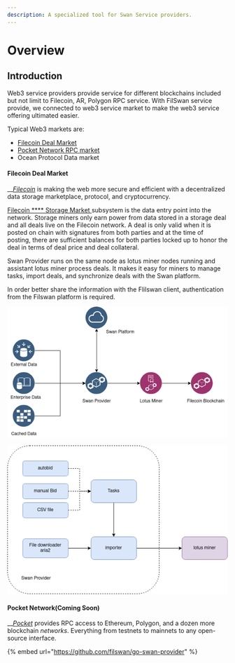 ```yaml
---
description: A specialized tool for Swan Service providers.
---
```


# Overview

## Introduction

&#x20;Web3 service providers provide service for different blockchains included but not limit to Filecoin, AR, Polygon RPC service. With FilSwan service provide, we connected to web3 service market to make the web3 service offering ultimated easier.

Typical Web3 markets are:

* [Filecoin Deal Market](overview.md#filecoin-deal-market)
* [Pocket Network RPC market](overview.md#pocket-network)
* Ocean Protocol Data market

#### **Filecoin Deal Market**

__[_Filecoin_](https://filecoin.io/) is making the web more secure and efficient with a decentralized data storage marketplace, protocol, and cryptocurrency.

[Filecoin **** Storage Market ](https://spec.filecoin.io/systems/filecoin\_markets/storage\_market/)subsystem is the data entry point into the network. Storage miners only earn power from data stored in a storage deal and all deals live on the Filecoin network. A deal is only valid when it is posted on chain with signatures from both parties and at the time of posting, there are sufficient balances for both parties locked up to honor the deal in terms of deal price and deal collateral.

Swan Provider runs on the same node as lotus miner nodes running and assistant lotus miner process deals. It makes it easy for miners to manage tasks, import deals, and synchronize deals with the Swan platform.

In order better share the information with the Flilswan client, authentication from the Filswan platform is required.

![Swan Provider Business Flow](<../.gitbook/assets/image (22).png>)

![Swan Provider System Architect](<../.gitbook/assets/image (24).png>)

#### Pocket Network(Coming Soon)

__[_Pocket_](https://www.pokt.network/) provides RPC access to Ethereum, Polygon, and a dozen more blockchain _networks_. Everything from testnets to mainnets to any open-source interface.

{% embed url="https://github.com/filswan/go-swan-provider" %}
